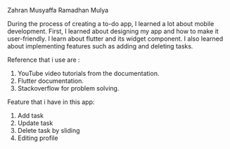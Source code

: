 Zahran Musyaffa Ramadhan Mulya

During the process of creating a to-do app, I learned a lot about mobile development.
First, I learned about designing my app and how to make it user-friendly.
I learn about flutter and its widget component.
I also learned about implementing features such as adding and deleting tasks.

Reference that i use are :
1. YouTube video tutorials from the documentation.
2. Flutter documentation.
3. Stackoverflow for problem solving.

Feature that i have in this app:
1. Add task
2. Update task
3. Delete task by sliding
4. Editing profile